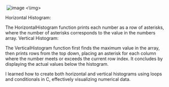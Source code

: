 <img> ![image](https://github.com/user-attachments/assets/d7fa4ddf-9774-4595-8b13-ac60c8732833) <\img>


Horizontal Histogram:

The HorizontalHistogram function prints each number as a row of asterisks, where the number of asterisks corresponds to the value in the numbers array.
Vertical Histogram:

The VerticalHistogram function first finds the maximum value in the array, then prints rows from the top down, placing an asterisk for each column where the number meets or exceeds the current row index. It concludes by displaying the actual values below the histogram.


I learned how to create both horizontal and vertical histograms using loops and conditionals in C, effectively visualizing numerical data.
